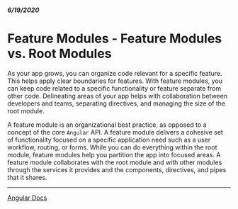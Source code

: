 ##### 6/19/2020
# Feature Modules - Feature Modules vs. Root Modules
As your app grows, you can organize code relevant for a specific feature. This helps apply clear boundaries for features. With feature modules, you can keep code related to a specific functionality or feature separate from other code. Delineating areas of your app helps with collaboration between developers and teams, separating directives, and managing the size of the root module.

A feature module is an organizational best practice, as opposed to a concept of the core `Angular` API. A feature module delivers a cohesive set of functionality focused on a specific application need such as a user workflow, routing, or forms. While you can do everything within the root module, feature modules help you partition the app into focused areas. A feature module collaborates with the root module and with other modules through the services it provides and the components, directives, and pipes that it shares.

---

[Angular Docs](https://angular.io/guide/feature-modules)